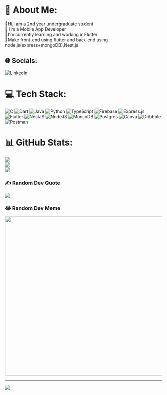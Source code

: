 # 💫 About Me:
👋Hi,I am a 2nd year undergraduate student<br>🌱 I’m a Mobile App Developer<br>💫I'm currently learning and working in Flutter <br>🌱Make front-end using flutter and back-end using node.js(express+mongoDB),Nest.js
<!-- <p>
  <img src="https://github.com/rithikjain/rithikjain/blob/master/code.gif"> 
  <br>

</p> -->


## 🌐 Socials:
[![LinkedIn](https://img.shields.io/badge/LinkedIn-%230077B5.svg?logo=linkedin&logoColor=white)](https://www.linkedin.com/in/shivansh-agrawal-4b215123a/) 

# 💻 Tech Stack:
![C](https://img.shields.io/badge/c-%2300599C.svg?style=plastic&logo=c&logoColor=white) ![Dart](https://img.shields.io/badge/dart-%230175C2.svg?style=plastic&logo=dart&logoColor=white) ![Java](https://img.shields.io/badge/java-%23ED8B00.svg?style=plastic&logo=java&logoColor=white) ![Python](https://img.shields.io/badge/python-3670A0?style=plastic&logo=python&logoColor=ffdd54) ![TypeScript](https://img.shields.io/badge/typescript-%23007ACC.svg?style=plastic&logo=typescript&logoColor=white) ![Firebase](https://img.shields.io/badge/firebase-%23039BE5.svg?style=plastic&logo=firebase) ![Express.js](https://img.shields.io/badge/express.js-%23404d59.svg?style=plastic&logo=express&logoColor=%2361DAFB) ![Flutter](https://img.shields.io/badge/Flutter-%2302569B.svg?style=plastic&logo=Flutter&logoColor=white) ![NestJS](https://img.shields.io/badge/nestjs-%23E0234E.svg?style=plastic&logo=nestjs&logoColor=white) ![NodeJS](https://img.shields.io/badge/node.js-6DA55F?style=plastic&logo=node.js&logoColor=white) ![MongoDB](https://img.shields.io/badge/MongoDB-%234ea94b.svg?style=plastic&logo=mongodb&logoColor=white) ![Postgres](https://img.shields.io/badge/postgres-%23316192.svg?style=plastic&logo=postgresql&logoColor=white) ![Canva](https://img.shields.io/badge/Canva-%2300C4CC.svg?style=plastic&logo=Canva&logoColor=white) ![Dribbble](https://img.shields.io/badge/Dribbble-EA4C89?style=plastic&logo=dribbble&logoColor=white) ![Postman](https://img.shields.io/badge/Postman-FF6C37?style=plastic&logo=postman&logoColor=white)
# 📊 GitHub Stats:
![](https://github-readme-stats.vercel.app/api?username=shivansh22agra&theme=dark&hide_border=false&include_all_commits=false&count_private=false)<br/>
![](https://github-readme-streak-stats.herokuapp.com/?user=shivansh22agra&theme=dark&hide_border=false)<br/>
![](https://github-readme-stats.vercel.app/api/top-langs/?username=shivansh22agra&theme=dark&hide_border=false&include_all_commits=false&count_private=false&layout=compact)

### ✍️ Random Dev Quote
![](https://quotes-github-readme.vercel.app/api?type=horizontal&theme=dark)

### 😂 Random Dev Meme
<img src="https://random-memer.herokuapp.com/" width="512px"/>

---
[![](https://visitcount.itsvg.in/api?id=shivansh22agra&icon=2&color=10)](https://visitcount.itsvg.in)
